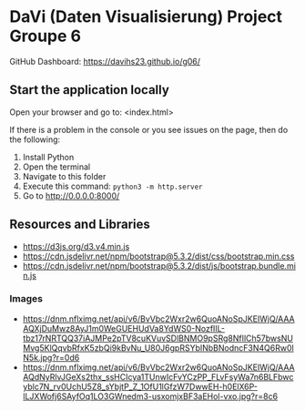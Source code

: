 # DaVi (Daten Visualisierung) Project Groupe 6

GitHub Dashboard: <https://davihs23.github.io/g06/>

## Start the application locally

Open your browser and go to: <index.html>

If there is a problem in the console or you see issues on the page,
then do the following:

1. Install Python
2. Open the terminal
3. Navigate to this folder
4. Execute this command: `python3 -m http.server`
5. Go to <http://0.0.0.0:8000/>

## Resources and Libraries

* <https://d3js.org/d3.v4.min.js>
* <https://cdn.jsdelivr.net/npm/bootstrap@5.3.2/dist/css/bootstrap.min.css>
* <https://cdn.jsdelivr.net/npm/bootstrap@5.3.2/dist/js/bootstrap.bundle.min.js>

### Images

* <https://dnm.nflximg.net/api/v6/BvVbc2Wxr2w6QuoANoSpJKEIWjQ/AAAAQXjDuMwz8AyJ1m0WeGUEHUdVa8YdWS0-NozfIIL-tbz17rNRTQQ37iAJMPe2pTV8cuKVuvSDlBNMO9pSRg8NfIlCh57bwsNUMvg5KlQqvbRfxK5zbQi9kBvNu_U80J6gpRSYbINbBNodncF3N4Q6Rw0lN5k.jpg?r=0d6>
* <https://dnm.nflximg.net/api/v6/BvVbc2Wxr2w6QuoANoSpJKEIWjQ/AAAAQdNyRlvJGeXs2thx_ssHCIcya1TUnwIcFvYCzPP_FLvFsyWa7n6BLFbwcyblc7N_rv0UchU5Z8_sYbjtP_Z_1OfU1lGfzW7DwwEH-h0ElX6P-lLJXWofj6SAyfOq1LO3GWnedm3-usxomjxBF3aEHol-vxo.jpg?r=8c6>

